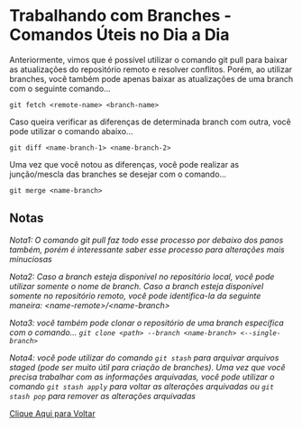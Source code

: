 # Trabalhando com Branches - Comandos Úteis no Dia a Dia

Anteriormente, vimos que é possível utilizar o comando git pull para baixar as atualizações do repositório remoto e resolver conflitos. Porém, ao utilizar branches, você também pode apenas baixar as atualizações de uma branch com o seguinte comando...

```git fetch <remote-name> <branch-name>```

Caso queira verificar as diferenças de determinada branch com outra, você pode utilizar o comando abaixo...

```git diff <name-branch-1> <name-branch-2>```

Uma vez que você notou as diferenças, você pode realizar as junção/mescla das branches se desejar com o comando...

```git merge <name-branch>```

## Notas
*Nota1: O comando git pull faz todo esse processo por debaixo dos panos também, porém é interessante saber esse processo para alterações mais minuciosas*

*Nota2: Caso a branch esteja disponível no repositório local, você pode utilizar somente o nome de branch. Caso a branch esteja disponível somente no repositório remoto, você pode identifica-la da seguinte maneira: \<name-remote>/\<name-branch>*

*Nota3: você também pode clonar o repositório de uma branch específica com o comando... ```git clone <path> --branch <name-branch> <--single-branch>```*

*Nota4: você pode utilizar do comando ```git stash``` para arquivar arquivos staged (pode ser muito útil para criação de branches). Uma vez que você precisa trabalhar com as informações arquivadas, você pode utilizar o comando ```git stash apply``` para voltar as alterações arquivadas ou ```git stash pop``` para remover as alterações arquivadas*

[Clique Aqui para Voltar](/README.md)